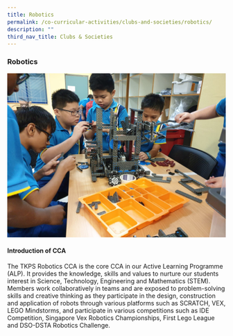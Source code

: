 ```yaml
---
title: Robotics
permalink: /co-curricular-activities/clubs-and-societies/robotics/
description: ""
third_nav_title: Clubs & Societies
---
```

### **Robotics**
<img src="/images/robotics.jpeg" >

#### **Introduction of CCA**
The TKPS Robotics CCA is the core CCA in our Active Learning Programme (ALP). It provides the knowledge, skills and values to nurture our students interest in Science, Technology, Engineering and Mathematics (STEM). Members work collaboratively in teams and are exposed to problem-solving skills and creative thinking as they participate in the design, construction and application of robots through various platforms such as SCRATCH, VEX, LEGO Mindstorms, and participate in various competitions such as IDE Competition, Singapore Vex Robotics Championships, First Lego League and DSO-DSTA Robotics Challenge.